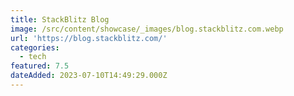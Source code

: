 ```yaml
---
title: StackBlitz Blog
image: /src/content/showcase/_images/blog.stackblitz.com.webp
url: 'https://blog.stackblitz.com/'
categories:
  - tech
featured: 7.5
dateAdded: 2023-07-10T14:49:29.000Z
---
```



